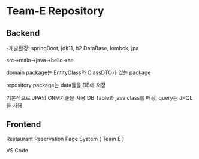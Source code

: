 # Team-E Repository
## Backend
-개발환경: springBoot, jdk11, h2 DataBase, lombok, jpa

src->main->java->hello->se

domain package는 EntityClass와 ClassDTO가 있는 package

repository package는 data들을 DB에 저장

기본적으로 JPA의 ORM기술을 사용 DB Table과 java class를 매핑, query는 JPQL을 사용

## Frontend
Restaurant Reservation Page System ( Team E )

VS Code
